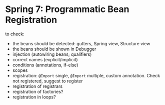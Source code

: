 # Spring 7: Programmatic Bean Registration

to check:
- the beans should be detected: gutters, Spring view, Structure view
- the beans should be shown in Debugger
- injection (autowiring beans; qualifiers)
- correct names (explicit/implicit)
- conditions (annotations, if-else)
- scopes
- registration: `@Import` single, `@Import` multiple, custom annotation. Check not registered, suggest to register
- registration of registrars
- registration of factories?
- registration in loops?


